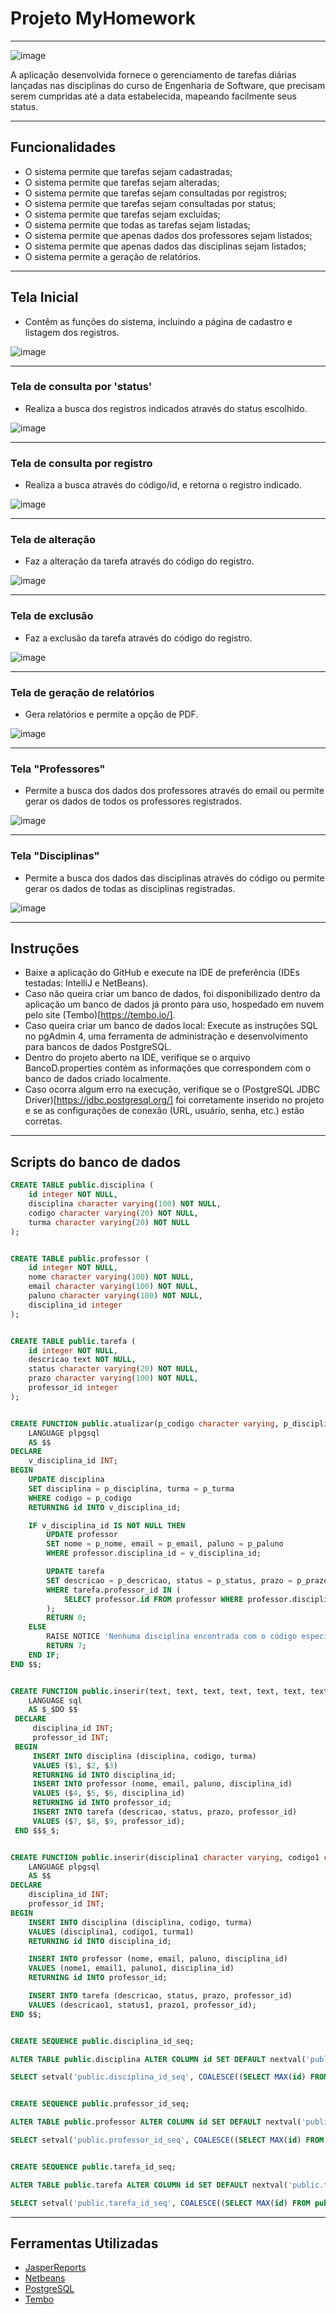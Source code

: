 # Projeto MyHomework
---
![image](https://github.com/user-attachments/assets/5aa5ac93-04b9-4865-80b6-fe5255ff98dd)


A aplicação desenvolvida fornece o gerenciamento de tarefas diárias lançadas nas disciplinas do curso de Engenharia de Software, que precisam serem cumpridas até a data estabelecida, mapeando facilmente seus status.


---


## Funcionalidades
- O sistema permite que tarefas sejam cadastradas;
- O sistema permite que tarefas sejam alteradas;
- O sistema permite que tarefas sejam consultadas por registros;
- O sistema permite que tarefas sejam consultadas por status;
- O sistema permite que tarefas sejam excluídas;
- O sistema permite que todas as tarefas sejam listadas;
- O sistema permite que apenas dados dos professores sejam listados;
- O sistema permite que apenas dados das disciplinas sejam listados;
- O sistema permite a geração de relatórios.


---


## Tela Inicial 
- Contêm as funções do sistema, incluindo a página de cadastro e listagem dos registros.

![image](https://github.com/user-attachments/assets/f5dd434e-5b14-4761-8e8a-18a3d0b86133)

---
### Tela de consulta por 'status'
- Realiza a busca dos registros indicados através do status escolhido.

![image](https://github.com/user-attachments/assets/1359b70a-69ba-495f-9669-f2d02ec46ffc)

---
### Tela de consulta por registro
- Realiza a busca através do código/id, e retorna o registro indicado.

![image](https://github.com/user-attachments/assets/6f9c8419-bc20-4b12-8ec6-07efcf3e71a8)

---
### Tela de alteração
- Faz a alteração da tarefa através do código do registro.

![image](https://github.com/user-attachments/assets/151965a4-b1d5-45cd-84eb-4308c65af3ae)

---
### Tela de exclusão
- Faz a exclusão da tarefa através do código do registro.

![image](https://github.com/user-attachments/assets/8c84c2f1-9c28-4a92-8a27-376adca4ff2d)

---
### Tela de geração de relatórios
- Gera relatórios  e permite a opção de PDF.

![image](https://github.com/user-attachments/assets/62dcd881-31eb-499a-9c58-5d5e112795c0)

---
### Tela "Professores"
- Permite a busca dos dados dos professores através do email ou permite gerar os dados de todos os professores registrados.

![image](https://github.com/user-attachments/assets/962f4de4-2ccf-4d30-8c39-acb48597f4d8)

---
### Tela "Disciplinas"
- Permite a busca dos dados das disciplinas através do código ou permite gerar os dados de todas as disciplinas registradas.

![image](https://github.com/user-attachments/assets/5d7774af-6af1-4d7d-b628-a08d931a5048)



---



## Instruções
- Baixe a aplicação do GitHub e execute na IDE de preferência (IDEs testadas: IntelliJ e NetBeans).
- Caso não queira criar um banco de dados, foi disponibilizado dentro da aplicação um banco de dados já pronto para uso, hospedado em nuvem pelo site (Tembo)[https://tembo.io/].
- Caso queira criar um banco de dados local: Execute as instruções SQL no pgAdmin 4, uma ferramenta de administração e desenvolvimento para bancos de dados PostgreSQL.
- Dentro do projeto aberto na IDE, verifique se o arquivo BancoD.properties contém as informações que correspondem com o banco de dados criado localmente.
- Caso ocorra algum erro na execução, verifique se o (PostgreSQL JDBC Driver)[https://jdbc.postgresql.org/] foi corretamente inserido no projeto e se as configurações de conexão (URL, usuário, senha, etc.) estão corretas.


---


## Scripts do banco de dados

```sql 
CREATE TABLE public.disciplina (
    id integer NOT NULL,
    disciplina character varying(100) NOT NULL,
    codigo character varying(20) NOT NULL,
    turma character varying(20) NOT NULL
);


CREATE TABLE public.professor (
    id integer NOT NULL,
    nome character varying(100) NOT NULL,
    email character varying(100) NOT NULL,
    paluno character varying(100) NOT NULL,
    disciplina_id integer
);


CREATE TABLE public.tarefa (
    id integer NOT NULL,
    descricao text NOT NULL,
    status character varying(20) NOT NULL,
    prazo character varying(100) NOT NULL,
    professor_id integer
);


CREATE FUNCTION public.atualizar(p_codigo character varying, p_disciplina character varying, p_turma character varying, p_nome character varying, p_email character varying, p_paluno character varying, p_descricao character varying, p_status character varying, p_prazo character varying) RETURNS integer
    LANGUAGE plpgsql
    AS $$
DECLARE
    v_disciplina_id INT;
BEGIN
    UPDATE disciplina
    SET disciplina = p_disciplina, turma = p_turma
    WHERE codigo = p_codigo
    RETURNING id INTO v_disciplina_id;

    IF v_disciplina_id IS NOT NULL THEN
        UPDATE professor
        SET nome = p_nome, email = p_email, paluno = p_paluno
        WHERE professor.disciplina_id = v_disciplina_id;

        UPDATE tarefa
        SET descricao = p_descricao, status = p_status, prazo = p_prazo
        WHERE tarefa.professor_id IN (
            SELECT professor.id FROM professor WHERE professor.disciplina_id = v_disciplina_id
        );
		RETURN 0;
    ELSE
        RAISE NOTICE 'Nenhuma disciplina encontrada com o código especificado.';
		RETURN 7;
    END IF;
END $$;


CREATE FUNCTION public.inserir(text, text, text, text, text, text, text, text, text) RETURNS void
    LANGUAGE sql
    AS $_$DO $$
 DECLARE
	 disciplina_id INT;
	 professor_id INT;
 BEGIN
	 INSERT INTO disciplina (disciplina, codigo, turma) 
	 VALUES ($1, $2, $3) 
	 RETURNING id INTO disciplina_id;
	 INSERT INTO professor (nome, email, paluno, disciplina_id) 
	 VALUES ($4, $5, $6, disciplina_id) 
	 RETURNING id INTO professor_id;
	 INSERT INTO tarefa (descricao, status, prazo, professor_id) 
	 VALUES ($7, $8, $9, professor_id);
 END $$$_$;


CREATE FUNCTION public.inserir(disciplina1 character varying, codigo1 character varying, turma1 character varying, nome1 character varying, email1 character varying, paluno1 character varying, descricao1 character varying, status1 character varying, prazo1 character varying) RETURNS void
    LANGUAGE plpgsql
    AS $$
DECLARE
    disciplina_id INT;
    professor_id INT;
BEGIN
    INSERT INTO disciplina (disciplina, codigo, turma) 
    VALUES (disciplina1, codigo1, turma1) 
    RETURNING id INTO disciplina_id;

    INSERT INTO professor (nome, email, paluno, disciplina_id) 
    VALUES (nome1, email1, paluno1, disciplina_id) 
    RETURNING id INTO professor_id;

    INSERT INTO tarefa (descricao, status, prazo, professor_id) 
    VALUES (descricao1, status1, prazo1, professor_id);
END $$;


CREATE SEQUENCE public.disciplina_id_seq;

ALTER TABLE public.disciplina ALTER COLUMN id SET DEFAULT nextval('public.disciplina_id_seq');

SELECT setval('public.disciplina_id_seq', COALESCE((SELECT MAX(id) FROM public.disciplina), 1), false);


CREATE SEQUENCE public.professor_id_seq;

ALTER TABLE public.professor ALTER COLUMN id SET DEFAULT nextval('public.professor_id_seq');

SELECT setval('public.professor_id_seq', COALESCE((SELECT MAX(id) FROM public.professor), 1), false);


CREATE SEQUENCE public.tarefa_id_seq;

ALTER TABLE public.tarefa ALTER COLUMN id SET DEFAULT nextval('public.tarefa_id_seq');

SELECT setval('public.tarefa_id_seq', COALESCE((SELECT MAX(id) FROM public.tarefa), 1), false);
```


---


## Ferramentas Utilizadas
- [JasperReports](https://community.jaspersoft.com/download-jaspersoft/community-edition/)
- [Netbeans](https://netbeans.apache.org/front/main/download/index.html)
- [PostgreSQL](https://www.postgresql.org/download/windows/)
- [Tembo]( https://tembo.io/)


